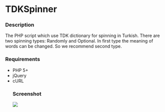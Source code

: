 # TDKSpinner
<h3>Description</h3>
The PHP script which use TDK dictionary for spinning in Turkish. There are two spinning types: Randomly and Optional. In first type the meaning of words can be changed. So we recommend second type.

<h3>Requirements</h3>
<ul>
<li>PHP 5+</li>
<li>jQuery</li>
<li>cURL</li>

<h3>Screenshot</h3>
<img src='http://i.hizliresim.com/nA170g.png' />